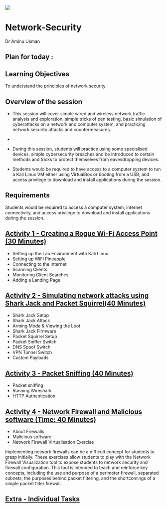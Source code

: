 ![](https://github.com/CS-Outreach-Session/Network-Security-/blob/main/images/ysj_HIoT.PNG)
# Network-Security
Dr Aminu Usman
## Plan for today :

## Learning Objectives
To understand the principles of network security.

## Overview of the session 

* This session will cover simple wired and wireless network traffic analysis and exploration, simple tricks of pen testing, basic simulation of cyberattacks on a network and computer system, and practicing network security attacks and countermeasures. 
*
*  During this session, students will practice using some specialised devices, simple cybersecurity breaches and be introduced to certain methods and tricks to protect themselves from eavesdropping devices.

*  Students would be required to have access to a computer system to run a Kali Linux VM either using VirtualBox or booting from a USB, and access privilege to download and install applications during the session.
   

## Requirements 

Students would be required to access a computer system, internet connectivity, and access privilege to download and install applications during the session.

## [Activity 1 - Creating a Rogue Wi-Fi Access Point (30 Minutes)](https://github.com/CS-Outreach-Session/Network-Security-/tree/main/Creating%20a%20Rogue%20Wi-Fi%20Access%20Point)
 * Setting up the Lab Environment with Kali Linux
 * Setting up WiFi Pineapple
 * Connecting to the Internet
 * Scanning Clients
 * Monitoring Client Searches
 * Adding a Landing Page

  
## [Activity 2 - Simulating network attacks using Shark Jack and Packet Squirrel(40 Minutes)](https://github.com/CS-Outreach-Session/Network-Security-/tree/main/Simulating%20network%20attacks%20using%20Shark%20Jack%20and%20Packet%20Squirrel)
* Shark Jack Setup
* Shark Jack Attack
* Arming Mode & Viewing the Loot
* Shark Jack Firmware
* Packet Squirrel Setup
* Packet Sniffer Switch
* DNS Spoof Switch
* VPN Tunnel Switch
* Custom Payloads


## [Activity 3 - Packet Sniffing (40 Minutes)](https://github.com/CS-Outreach-Session/Network-Security-/tree/main/Packet%20Sniffing)
* Packet sniffing
* Running Wireshark
* HTTP Authentication


## [Activity 4 - Network Firewall and Malicious software (Time: 40 Minutes)](https://github.com/CS-Outreach-Session/Network-Security-/tree/main/Firewalls)
* About Firewalls
* Malicious software
* Network Firewall Virtualisation Exercise

Implementing network firewalls can be a difficult concept for students to grasp initially. These exercises allow students to play with the Network Firewall Visualization tool to expose students to network security and firewall configuration. This tool is intended to teach and reinforce key concepts, including the use and purpose of a perimeter firewall, separated subnets, the purposes behind packet filtering, and the shortcomings of a simple packet filter firewall.

## [Extra - Individual Tasks](https://github.com/CS-Outreach-Session/Network-Security-/tree/main/Firewalls)
